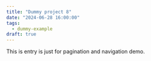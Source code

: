 ```yaml
---
title: "Dummy project 8"
date: "2024-06-28 16:00:00"
tags:
  - dummy-example
draft: true
---
```


This is entry is just for pagination and navigation demo.
